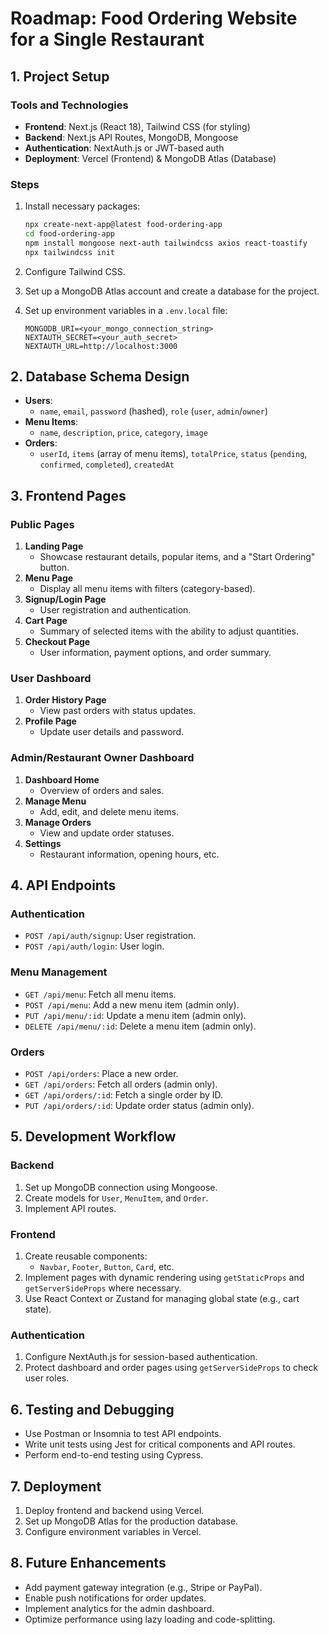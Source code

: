 # Roadmap: Food Ordering Website for a Single Restaurant

## 1. **Project Setup**

### Tools and Technologies

- **Frontend**: Next.js (React 18), Tailwind CSS (for styling)
- **Backend**: Next.js API Routes, MongoDB, Mongoose
- **Authentication**: NextAuth.js or JWT-based auth
- **Deployment**: Vercel (Frontend) & MongoDB Atlas (Database)

### Steps

1. Install necessary packages:

   ```bash
   npx create-next-app@latest food-ordering-app
   cd food-ordering-app
   npm install mongoose next-auth tailwindcss axios react-toastify
   npx tailwindcss init
   ```

2. Configure Tailwind CSS.
3. Set up a MongoDB Atlas account and create a database for the project.
4. Set up environment variables in a `.env.local` file:

   ```env
   MONGODB_URI=<your_mongo_connection_string>
   NEXTAUTH_SECRET=<your_auth_secret>
   NEXTAUTH_URL=http://localhost:3000
   ```

## 2. **Database Schema Design**

- **Users**:
  - `name`, `email`, `password` (hashed), `role` (`user`, `admin`/`owner`)
- **Menu Items**:
  - `name`, `description`, `price`, `category`, `image`
- **Orders**:
  - `userId`, `items` (array of menu items), `totalPrice`, `status` (`pending`, `confirmed`, `completed`), `createdAt`

## 3. **Frontend Pages**

### Public Pages

1. **Landing Page**
   - Showcase restaurant details, popular items, and a "Start Ordering" button.
2. **Menu Page**
   - Display all menu items with filters (category-based).
3. **Signup/Login Page**
   - User registration and authentication.
4. **Cart Page**
   - Summary of selected items with the ability to adjust quantities.
5. **Checkout Page**
   - User information, payment options, and order summary.

### User Dashboard

1. **Order History Page**
   - View past orders with status updates.
2. **Profile Page**
   - Update user details and password.

### Admin/Restaurant Owner Dashboard

1. **Dashboard Home**
   - Overview of orders and sales.
2. **Manage Menu**
   - Add, edit, and delete menu items.
3. **Manage Orders**
   - View and update order statuses.
4. **Settings**
   - Restaurant information, opening hours, etc.

## 4. **API Endpoints**

### Authentication

- `POST /api/auth/signup`: User registration.
- `POST /api/auth/login`: User login.

### Menu Management

- `GET /api/menu`: Fetch all menu items.
- `POST /api/menu`: Add a new menu item (admin only).
- `PUT /api/menu/:id`: Update a menu item (admin only).
- `DELETE /api/menu/:id`: Delete a menu item (admin only).

### Orders

- `POST /api/orders`: Place a new order.
- `GET /api/orders`: Fetch all orders (admin only).
- `GET /api/orders/:id`: Fetch a single order by ID.
- `PUT /api/orders/:id`: Update order status (admin only).

## 5. **Development Workflow**

### Backend

1. Set up MongoDB connection using Mongoose.
2. Create models for `User`, `MenuItem`, and `Order`.
3. Implement API routes.

### Frontend

1. Create reusable components:
   - `Navbar`, `Footer`, `Button`, `Card`, etc.
2. Implement pages with dynamic rendering using `getStaticProps` and `getServerSideProps` where necessary.
3. Use React Context or Zustand for managing global state (e.g., cart state).

### Authentication

1. Configure NextAuth.js for session-based authentication.
2. Protect dashboard and order pages using `getServerSideProps` to check user roles.

## 6. **Testing and Debugging**

- Use Postman or Insomnia to test API endpoints.
- Write unit tests using Jest for critical components and API routes.
- Perform end-to-end testing using Cypress.

## 7. **Deployment**

1. Deploy frontend and backend using Vercel.
2. Set up MongoDB Atlas for the production database.
3. Configure environment variables in Vercel.

## 8. **Future Enhancements**

- Add payment gateway integration (e.g., Stripe or PayPal).
- Enable push notifications for order updates.
- Implement analytics for the admin dashboard.
- Optimize performance using lazy loading and code-splitting.
